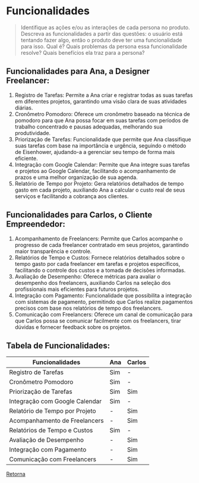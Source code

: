 # Funcionalidades

> Identifique as ações e/ou as interações de cada persona no produto. Descreva as 
> funcionalidades a partir das questões: o usuário está tentando fazer algo, então o 
> produto deve ter uma funcionalidade para isso. Qual é? Quais problemas da persona 
> essa funcionalidade resolve? Quais benefícios ela traz para a persona? 

## Funcionalidades para Ana, a Designer Freelancer:

1. Registro de Tarefas: Permite a Ana criar e registrar todas as suas tarefas em diferentes projetos, garantindo uma visão clara de suas atividades diárias.
2. Cronômetro Pomodoro: Oferece um cronômetro baseado na técnica de pomodoro para que Ana possa focar em suas tarefas com períodos de trabalho concentrado e pausas adequadas, melhorando sua produtividade.
3. Priorização de Tarefas: Funcionalidade que permite que Ana classifique suas tarefas com base na importância e urgência, seguindo o método de Eisenhower, ajudando-a a gerenciar seu tempo de forma mais eficiente.
4. Integração com Google Calendar: Permite que Ana integre suas tarefas e projetos ao Google Calendar, facilitando o acompanhamento de prazos e uma melhor organização de sua agenda.
5. Relatório de Tempo por Projeto: Gera relatórios detalhados de tempo gasto em cada projeto, auxiliando Ana a calcular o custo real de seus serviços e facilitando a cobrança aos clientes.

## Funcionalidades para Carlos, o Cliente Empreendedor:
1. Acompanhamento de Freelancers: Permite que Carlos acompanhe o progresso de cada freelancer contratado em seus projetos, garantindo maior transparência e controle.
2. Relatórios de Tempo e Custos: Fornece relatórios detalhados sobre o tempo gasto por cada freelancer em tarefas e projetos específicos, facilitando o controle dos custos e a tomada de decisões informadas.
3. Avaliação de Desempenho: Oferece métricas para avaliar o desempenho dos freelancers, auxiliando Carlos na seleção dos profissionais mais eficientes para futuros projetos.
4. Integração com Pagamento: Funcionalidade que possibilita a integração com sistemas de pagamento, permitindo que Carlos realize pagamentos precisos com base nos relatórios de tempo dos freelancers.
5. Comunicação com Freelancers: Oferece um canal de comunicação para que Carlos possa se comunicar facilmente com os freelancers, tirar dúvidas e fornecer feedback sobre os projetos.


## Tabela de Funcionalidades:

| Funcionalidades | Ana | Carlos |
|-----------------|--------------|-----------------|
| Registro de Tarefas | Sim | - |
| Cronômetro Pomodoro | Sim | - |
| Priorização de Tarefas | Sim | Sim |
| Integração com Google Calendar | Sim | - |
| Relatório de Tempo por Projeto |  - | Sim |
| Acompanhamento de Freelancers | - | Sim |
| Relatórios de Tempo e Custos | Sim | - |
| Avaliação de Desempenho | - | Sim |
| Integração com Pagamento | - | Sim |
| Comunicação com Freelancers | - | Sim |

[Retorna](../README.md)
